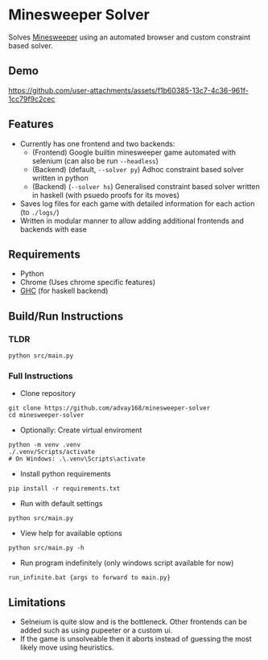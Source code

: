 # Minesweeper Solver

Solves [Minesweeper](https://en.wikipedia.org/wiki/Minesweeper_(video_game)) using an automated browser and custom constraint based solver.

## Demo

https://github.com/user-attachments/assets/f1b60385-13c7-4c36-961f-1cc79f9c2cec




## Features
- Currently has one frontend and two backends:
  - (Frontend) Google builtin minesweeper game automated with selenium (can also be run `--headless`)
  - (Backend) (default, `--solver py`) Adhoc constraint based solver written in python
  - (Backend) (`--solver hs`) Generalised constraint based solver written in haskell (with psuedo proofs for its moves)
- Saves log files for each game with detailed information for each action (to `./logs/`)
- Written in modular manner to allow adding additional frontends and backends with ease

## Requirements
- Python
- Chrome (Uses chrome specific features)
- [GHC](https://www.haskell.org/ghcup/) (for haskell backend)

## Build/Run Instructions
### TLDR
```
python src/main.py
```
### Full Instructions
- Clone repository
```
git clone https://github.com/advay168/minesweeper-solver
cd minesweeper-solver
```
- Optionally: Create virtual enviroment
```
python -m venv .venv
./.venv/Scripts/activate
# On Windows: .\.venv\Scripts\activate
```
- Install python requirements
```
pip install -r requirements.txt
```
- Run with default settings
```
python src/main.py
```
- View help for available options
```
python src/main.py -h
```
- Run program indefinitely (only windows script available for now)
```
run_infinite.bat {args to forward to main.py}
```

## Limitations
- Selneium is quite slow and is the bottleneck. Other frontends can be added such as using pupeeter or a custom ui.
- If the game is unsolveable then it aborts instead of guessing the most likely move using heuristics.

